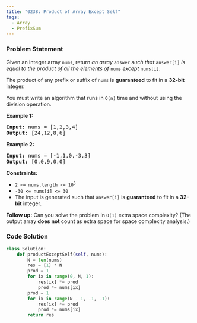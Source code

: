 ```yaml
---
title: "0238: Product of Array Except Self"
tags:
  - Array
  - PrefixSum
---
```

### Problem Statement

<p>Given an integer array <code>nums</code>, return <em>an array</em> <code>answer</code> <em>such that</em> <code>answer[i]</code> <em>is equal to the product of all the elements of</em> <code>nums</code> <em>except</em> <code>nums[i]</code>.</p>

<p>The product of any prefix or suffix of <code>nums</code> is <strong>guaranteed</strong> to fit in a <strong>32-bit</strong> integer.</p>

<p>You must write an algorithm that runs in <code>O(n)</code> time and without using the division operation.</p>


<p><strong class="example">Example 1:</strong></p>
<pre><strong>Input:</strong> nums = [1,2,3,4]
<strong>Output:</strong> [24,12,8,6]
</pre><p><strong class="example">Example 2:</strong></p>
<pre><strong>Input:</strong> nums = [-1,1,0,-3,3]
<strong>Output:</strong> [0,0,9,0,0]
</pre>

<p><strong>Constraints:</strong></p>

<ul>
	<li><code>2 &lt;= nums.length &lt;= 10<sup>5</sup></code></li>
	<li><code>-30 &lt;= nums[i] &lt;= 30</code></li>
	<li>The input is generated such that <code>answer[i]</code> is <strong>guaranteed</strong> to fit in a <strong>32-bit</strong> integer.</li>
</ul>


<p><strong>Follow up:</strong> Can you solve the problem in <code>O(1)</code> extra space complexity? (The output array <strong>does not</strong> count as extra space for space complexity analysis.)</p>


### Code Solution

```python
class Solution:
    def productExceptSelf(self, nums):
        N = len(nums)
        res = [1] * N
        prod = 1
        for ix in range(0, N, 1):
            res[ix] *= prod
            prod *= nums[ix]
        prod = 1
        for ix in range(N - 1, -1, -1):
            res[ix] *= prod
            prod *= nums[ix]
        return res
```
